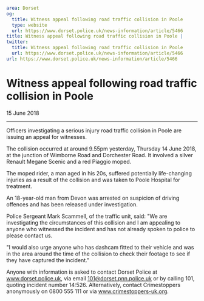 ```yaml
area: Dorset
og:
  title: Witness appeal following road traffic collision in Poole
  type: website
  url: https://www.dorset.police.uk/news-information/article/5466
title: Witness appeal following road traffic collision in Poole |
twitter:
  title: Witness appeal following road traffic collision in Poole
  url: https://www.dorset.police.uk/news-information/article/5466
url: https://www.dorset.police.uk/news-information/article/5466
```

# Witness appeal following road traffic collision in Poole

15 June 2018

* * *

Officers investigating a serious injury road traffic collision in Poole are issuing an appeal for witnesses.

The collision occurred at around 9.55pm yesterday, Thursday 14 June 2018, at the junction of Wimborne Road and Dorchester Road. It involved a silver Renault Megane Scenic and a red Piaggio moped.

The moped rider, a man aged in his 20s, suffered potentially life-changing injuries as a result of the collision and was taken to Poole Hospital for treatment.

An 18-year-old man from Devon was arrested on suspicion of driving offences and has been released under investigation.

Police Sergeant Mark Scammell, of the traffic unit, said: "We are investigating the circumstances of this collision and I am appealing to anyone who witnessed the incident and has not already spoken to police to please contact us.

"I would also urge anyone who has dashcam fitted to their vehicle and was in the area around the time of the collision to check their footage to see if they have captured the incident."

Anyone with information is asked to contact Dorset Police at www.dorset.police.uk, via email 101@dorset.pnn.police.uk or by calling 101, quoting incident number 14:526. Alternatively, contact Crimestoppers anonymously on 0800 555 111 or via www.crimestoppers-uk.org.
